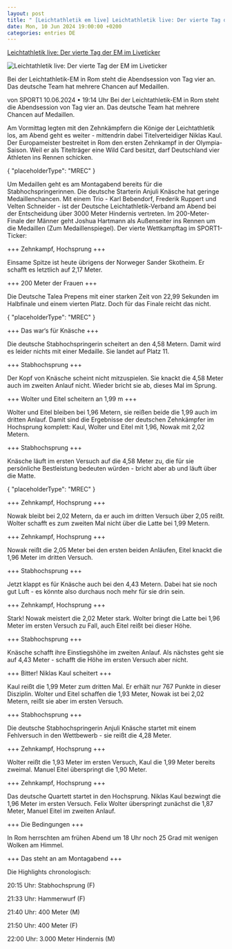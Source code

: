 ```yaml
---
layout: post
title: " [Leichtathletik em live] Leichtathletik live: Der vierte Tag der EM im Liveticker"
date: Mon, 10 Jun 2024 19:00:00 +0200
categories: entries DE
---
```

[Leichtathletik live: Der vierte Tag der EM im Liveticker](https://www.sport1.de/news/leichtathletik/2024/06/leichtathletik-live-der-vierte-tag-der-em-im-liveticker)

![Leichtathletik live: Der vierte Tag der EM im Liveticker](https://reshape.sport1.de/c/t/e4d27cf5-3341-431c-b4e2-e4189aecbbf2/1200x630)

Bei der Leichtathletik-EM in Rom steht die Abendsession von Tag vier an. Das deutsche Team hat mehrere Chancen auf Medaillen.

von SPORT1 10.06.2024 • 19:14 Uhr Bei der Leichtathletik-EM in Rom steht die Abendsession von Tag vier an. Das deutsche Team hat mehrere Chancen auf Medaillen.

Am Vormittag legten mit den Zehnkämpfern die Könige der Leichtathletik los, am Abend geht es weiter - mittendrin dabei Titelverteidiger Niklas Kaul. Der Europameister bestreitet in Rom den ersten Zehnkampf in der Olympia-Saison. Weil er als Titelträger eine Wild Card besitzt, darf Deutschland vier Athleten ins Rennen schicken.

{ "placeholderType": "MREC" }

Um Medaillen geht es am Montagabend bereits für die Stabhochspringerinnen. Die deutsche Starterin Anjuli Knäsche hat geringe Medaillenchancen. Mit einem Trio - Karl Bebendorf, Frederik Ruppert und Velten Schneider - ist der Deutsche Leichtathletik-Verband am Abend bei der Entscheidung über 3000 Meter Hindernis vertreten. Im 200-Meter-Finale der Männer geht Joshua Hartmann als Außenseiter ins Rennen um die Medaillen (Zum Medaillenspiegel). Der vierte Wettkampftag im SPORT1-Ticker:

+++ Zehnkampf, Hochsprung +++

Einsame Spitze ist heute übrigens der Norweger Sander Skotheim. Er schafft es letztlich auf 2,17 Meter.

+++ 200 Meter der Frauen +++

Die Deutsche Talea Prepens mit einer starken Zeit von 22,99 Sekunden im Halbfinale und einem vierten Platz. Doch für das Finale reicht das nicht.

{ "placeholderType": "MREC" }

+++ Das war‘s für Knäsche +++

Die deutsche Stabhochspringerin scheitert an den 4,58 Metern. Damit wird es leider nichts mit einer Medaille. Sie landet auf Platz 11.

+++ Stabhochsprung +++

Der Kopf von Knäsche scheint nicht mitzuspielen. Sie knackt die 4,58 Meter auch im zweiten Anlauf nicht. Wieder bricht sie ab, dieses Mal im Sprung.

+++ Wolter und Eitel scheitern an 1,99 m +++

Wolter und Eitel bleiben bei 1,96 Metern, sie reißen beide die 1,99 auch im dritten Anlauf. Damit sind die Ergebnisse der deutschen Zehnkämpfer im Hochsprung komplett: Kaul, Wolter und Eitel mit 1,96, Nowak mit 2,02 Metern.

+++ Stabhochsprung +++

Knäsche läuft im ersten Versuch auf die 4,58 Meter zu, die für sie persönliche Bestleistung bedeuten würden - bricht aber ab und läuft über die Matte.

{ "placeholderType": "MREC" }

+++ Zehnkampf, Hochsprung +++

Nowak bleibt bei 2,02 Metern, da er auch im dritten Versuch über 2,05 reißt. Wolter schafft es zum zweiten Mal nicht über die Latte bei 1,99 Metern.

+++ Zehnkampf, Hochsprung +++

Nowak reißt die 2,05 Meter bei den ersten beiden Anläufen, Eitel knackt die 1,96 Meter im dritten Versuch.

+++ Stabhochsprung +++

Jetzt klappt es für Knäsche auch bei den 4,43 Metern. Dabei hat sie noch gut Luft - es könnte also durchaus noch mehr für sie drin sein.

+++ Zehnkampf, Hochsprung +++

Stark! Nowak meistert die 2,02 Meter stark. Wolter bringt die Latte bei 1,96 Meter im ersten Versuch zu Fall, auch Eitel reißt bei dieser Höhe.

+++ Stabhochsprung +++

Knäsche schafft ihre Einstiegshöhe im zweiten Anlauf. Als nächstes geht sie auf 4,43 Meter - schafft die Höhe im ersten Versuch aber nicht.

+++ Bitter! Niklas Kaul scheitert +++

Kaul reißt die 1,99 Meter zum dritten Mal. Er erhält nur 767 Punkte in dieser Disziplin. Wolter und Eitel schaffen die 1,93 Meter, Nowak ist bei 2,02 Metern, reißt sie aber im ersten Versuch.

+++ Stabhochsprung +++

Die deutsche Stabhochspringerin Anjuli Knäsche startet mit einem Fehlversuch in den Wettbewerb - sie reißt die 4,28 Meter.

+++ Zehnkampf, Hochsprung +++

Wolter reißt die 1,93 Meter im ersten Versuch, Kaul die 1,99 Meter bereits zweimal. Manuel Eitel überspringt die 1,90 Meter.

+++ Zehnkampf, Hochsprung +++

Das deutsche Quartett startet in den Hochsprung. Niklas Kaul bezwingt die 1,96 Meter im ersten Versuch. Felix Wolter überspringt zunächst die 1,87 Meter, Manuel Eitel im zweiten Anlauf.

+++ Die Bedingungen +++

In Rom herrschten am frühen Abend um 18 Uhr noch 25 Grad mit wenigen Wolken am Himmel.

+++ Das steht an am Montagabend +++

Die Highlights chronologisch:

20:15 Uhr: Stabhochsprung (F)

21:33 Uhr: Hammerwurf (F)

21:40 Uhr: 400 Meter (M)

21:50 Uhr: 400 Meter (F)

22:00 Uhr: 3.000 Meter Hindernis (M)

